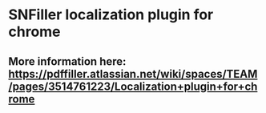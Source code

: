 # SNFiller localization plugin for chrome

## More information here: https://pdffiller.atlassian.net/wiki/spaces/TEAM/pages/3514761223/Localization+plugin+for+chrome
